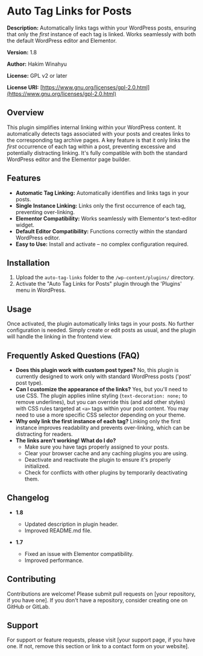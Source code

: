 # Auto Tag Links for Posts

**Description:**  Automatically links tags within your WordPress posts, ensuring that only the *first* instance of each tag is linked. Works seamlessly with both the default WordPress editor and Elementor.

**Version:** 1.8

**Author:** Hakim Winahyu

**License:** GPL v2 or later

**License URI:** [https://www.gnu.org/licenses/gpl-2.0.html](https://www.gnu.org/licenses/gpl-2.0.html)

## Overview

This plugin simplifies internal linking within your WordPress content.  It automatically detects tags associated with your posts and creates links to the corresponding tag archive pages. A key feature is that it only links the *first* occurrence of each tag within a post, preventing excessive and potentially distracting linking.  It's fully compatible with both the standard WordPress editor and the Elementor page builder.

## Features

*   **Automatic Tag Linking:**  Automatically identifies and links tags in your posts.
*   **Single Instance Linking:**  Links only the first occurrence of each tag, preventing over-linking.
*   **Elementor Compatibility:** Works seamlessly with Elementor's text-editor widget.
*   **Default Editor Compatibility:**  Functions correctly within the standard WordPress editor.
*   **Easy to Use:** Install and activate – no complex configuration required.

## Installation

1.  Upload the `auto-tag-links` folder to the `/wp-content/plugins/` directory.
2.  Activate the "Auto Tag Links for Posts" plugin through the 'Plugins' menu in WordPress.

## Usage

Once activated, the plugin automatically links tags in your posts.  No further configuration is needed.  Simply create or edit posts as usual, and the plugin will handle the linking in the frontend view.

## Frequently Asked Questions (FAQ)

*   **Does this plugin work with custom post types?**  No, this plugin is currently designed to work only with standard WordPress posts ('post' post type).
*   **Can I customize the appearance of the links?**  Yes, but you'll need to use CSS.  The plugin applies inline styling (`text-decoration: none;` to remove underlines), but you can override this (and add other styles) with CSS rules targeted at `<a>` tags within your post content. You may need to use a more specific CSS selector depending on your theme.
*   **Why only link the first instance of each tag?** Linking only the first instance improves readability and prevents over-linking, which can be distracting for readers.
*   **The links aren't working! What do I do?**
    *   Make sure you have tags properly assigned to your posts.
    *   Clear your browser cache and any caching plugins you are using.
    *   Deactivate and reactivate the plugin to ensure it's properly initialized.
    *   Check for conflicts with other plugins by temporarily deactivating them.

## Changelog

*   **1.8**
    *   Updated description in plugin header.
    *   Improved README.md file.

*   **1.7**
    *   Fixed an issue with Elementor compatibility.
    *   Improved performance.

## Contributing

Contributions are welcome!  Please submit pull requests on [your repository, if you have one].  If you don't have a repository, consider creating one on GitHub or GitLab.

## Support

For support or feature requests, please visit [your support page, if you have one. If not, remove this section or link to a contact form on your website].
